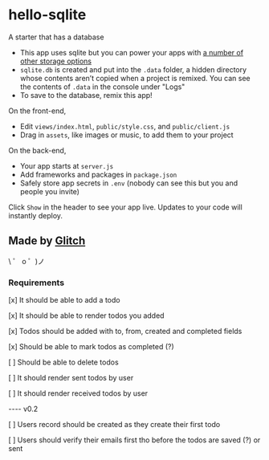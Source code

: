 # hello-sqlite

A starter that has a database

- This app uses sqlite but you can power your apps with [a number of other storage options](https://glitch.com/storage)
- `sqlite.db` is created and put into the `.data` folder, a hidden directory whose contents aren’t copied when a project is remixed. You can see the contents of `.data` in the console under "Logs"
- To save to the database, remix this app!

On the front-end,

- Edit `views/index.html`,  `public/style.css`, and `public/client.js`
- Drag in `assets`, like images or music, to add them to your project

On the back-end,

- Your app starts at `server.js`
- Add frameworks and packages in `package.json`
- Safely store app secrets in `.env` (nobody can see this but you and people you invite)

Click `Show` in the header to see your app live. Updates to your code will instantly deploy.


## Made by [Glitch](https://glitch.com/)

\ ゜ o ゜)ノ


### Requirements

[x] It should be able to add a todo

[x] It should be able to render todos you added

[x] Todos should be added with to, from, created and completed fields

[x] Should be able to mark todos as completed (?)

[ ] Should be able to delete todos
 
[ ] It should render sent todos by user

[ ] It should render received todos by user

---- v0.2

[ ] Users record should be created as they create their first todo

[ ] Users should verify their emails first tho before the todos are saved (?) or sent
